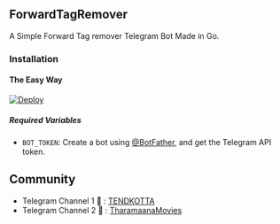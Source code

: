 ## ForwardTagRemover
A Simple Forward Tag remover Telegram Bot Made in Go.

### Installation

#### The Easy Way

[![Deploy](https://www.herokucdn.com/deploy/button.svg)](https://heroku.com/deploy?template=https://github.com/darkmanrandy/ForwardTagRemoverBot/tree/master)

##### Required Variables

* `BOT_TOKEN`: Create a bot using [@BotFather](https://telegram.dog/BotFather), and get the Telegram API token.



## Community

- Telegram Channel 1 📢 : [TENDKOTTA](https://telegram.dog/tendkotta)
- Telegram Channel 2 📢 : [TharamaanaMovies](https://telegram.dog/tharamaanamovies)
